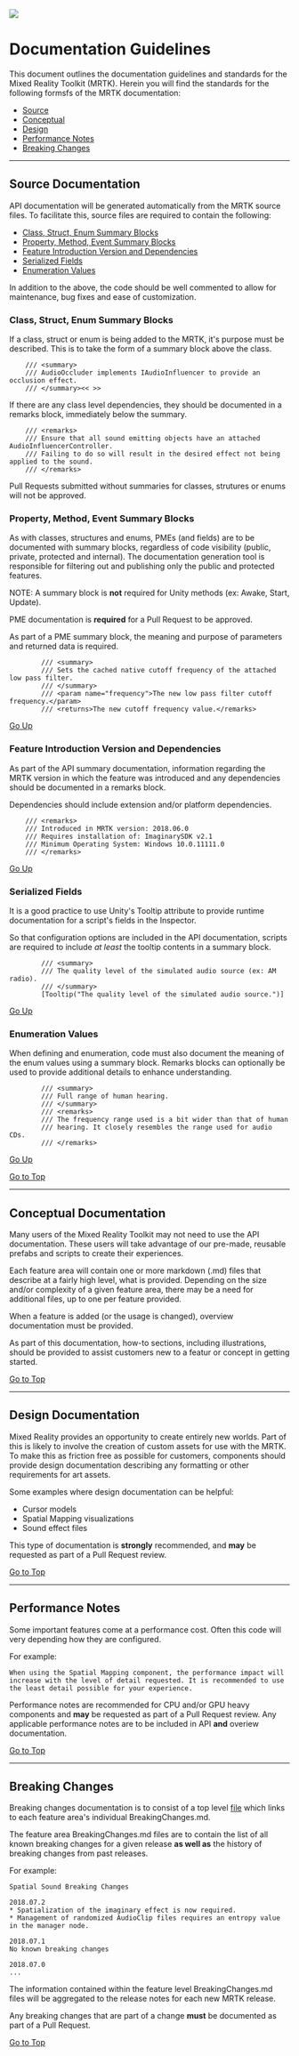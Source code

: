 <img src="External/ReadMeImages/MRTK_Logo_Rev.png">

# Documentation Guidelines

This document outlines the documentation guidelines and standards for the Mixed Reality Toolkit (MRTK). Herein you will find the standards for the following formsfs of the MRTK documentation:

- [Source](#source-documentation)
- [Conceptual](#conceptual-documentation)
- [Design](#design-documentation)
- [Performance Notes](#performance-notes)
- [Breaking Changes](#breaking-changes)

---

## Source Documentation
API documentation will be generated automatically from the MRTK source files. To facilitate this, source files are required to contain the following: 

- [Class, Struct, Enum Summary Blocks](#class-struct-enum-summary-blocks)
- [Property, Method, Event Summary Blocks](#property-method-event-summary-blocks)
- [Feature Introduction Version and Dependencies](#feature-introductuin-version-and-dependencies)
- [Serialized Fields](#serialized-fields)
- [Enumeration Values](#enumeration-values)

In addition to the above, the code should be well commented to allow for maintenance, bug fixes and ease of customization. 

### Class, Struct, Enum Summary Blocks
If a class, struct or enum is being added to the MRTK, it's purpose must be described. This is to take the form of a summary block above the class.

```
    /// <summary>
    /// AudioOccluder implements IAudioInfluencer to provide an occlusion effect.
    /// </summary><< >>
```

If there are any class level dependencies, they should be documented in a remarks block, immediately below the summary.

```
    /// <remarks>
    /// Ensure that all sound emitting objects have an attached AudioInfluencerController. 
    /// Failing to do so will result in the desired effect not being applied to the sound.
    /// </remarks>
```

Pull Requests submitted without summaries for classes, strutures or enums will not be approved.

### Property, Method, Event Summary Blocks
As with classes, structures and enums, PMEs (and fields) are to be documented with summary blocks, regardless of code visibility (public, private, protected and internal). The documentation generation tool is responsible for filtering out and publishing only the public and protected features.

NOTE: A summary block is **not** required for Unity methods (ex: Awake, Start, Update).

PME documentation is **required** for a Pull Request to be approved.

As part of a PME summary block, the meaning and purpose of parameters and returned data is required.

```
        /// <summary>
        /// Sets the cached native cutoff frequency of the attached low pass filter.
        /// </summary>
        /// <param name="frequency">The new low pass filter cutoff frequency.</param>
        /// <returns>The new cutoff frequency value.</remarks>

```

[Go Up](#source-documentation)

### Feature Introduction Version and Dependencies
As part of the API summary documentation, information regarding the MRTK version in which the feature was introduced and any dependencies should be documented in a remarks block.

Dependencies should include extension and/or platform dependencies.

```
    /// <remarks>
    /// Introduced in MRTK version: 2018.06.0 
    /// Requires installation of: ImaginarySDK v2.1
    /// Minimum Operating System: Windows 10.0.11111.0
    /// </remarks>
```

[Go Up](#source-documentation)

### Serialized Fields
It is a good practice to use Unity's Tooltip attribute to provide runtime documentation for a script's fields in the Inspector.

So that configuration options are included in the API documentation, scripts are required to include *at least* the tooltip contents in a summary block.

```
        /// <summary>
        /// The quality level of the simulated audio source (ex: AM radio).
        /// </summary>
        [Tooltip("The quality level of the simulated audio source.")]
```

[Go Up](#source-documentation)

### Enumeration Values
When defining and enumeration, code must also document the meaning of the enum values using a summary block. Remarks blocks can optionally be used to provide additional details to enhance understanding.

```
        /// <summary>
        /// Full range of human hearing.
        /// </summary>
        /// <remarks>
        /// The frequency range used is a bit wider than that of human
        /// hearing. It closely resembles the range used for audio CDs.
        /// </remarks>
```

[Go Up](#source-documentation)

[Go to Top](#documentation-guidelines)

---

## Conceptual Documentation

Many users of the Mixed Reality Toolkit may not need to use the API documentation. These users will take advantage of our pre-made, reusable prefabs and scripts to create their experiences.

Each feature area will contain one or more markdown (.md) files that describe at a fairly high level, what is provided. Depending on the size and/or complexity of a given feature area, there may be a need for additional files, up to one per feature provided.

When a feature is added (or the usage is changed), overview documentation must be provided.

As part of this documentation, how-to sections, including illustrations, should be provided to assist customers new to a featur or concept in getting started.

[Go to Top](#documentation-guidelines)

---

## Design Documentation

Mixed Reality provides an opportunity to create entirely new worlds. Part of this is likely to involve the creation of custom assets for use with the MRTK. To make this as friction free as possible for customers, components should provide design documentation describing any formatting or other requirements for art assets.

Some examples where design documentation can be helpful:
- Cursor models
- Spatial Mapping visualizations
- Sound effect files

This type of documentation is **strongly** recommended, and **may** be requested as part of a Pull Request review. 

[Go to Top](#documentation-guidelines)

---

## Performance Notes

Some important features come at a performance cost. Often this code will very depending how they are configured.

For example:
```
When using the Spatial Mapping component, the performance impact will increase with the level of detail requested. It is recommended to use the least detail possible for your experience.
```

Performance notes are recommended for CPU and/or GPU heavy components and **may** be requested as part of a Pull Request review. Any applicable performance notes are to be included in API **and** overiew documentation. 

[Go to Top](#documentation-guidelines)

---

## Breaking Changes

Breaking changes documentation is to consist of a top level [file](/BreakingChanges.md) which links to each feature area's individual BreakingChanges.md.

The feature area BreakingChanges.md files are to contain the list of all known breaking changes for a given release **as well as** the history of breaking changes from past releases.

For example:
```
Spatial Sound Breaking Changes

2018.07.2
* Spatialization of the imaginary effect is now required.
* Management of randomized AudioClip files requires an entropy value in the manager node.

2018.07.1
No known breaking changes

2018.07.0
...
```

The information contained within the feature level BreakingChanges.md files will be aggregated to the release notes for each new MRTK release.

Any breaking changes that are part of a change **must** be documented as part of a Pull Request.

[Go to Top](#documentation-guidelines)

